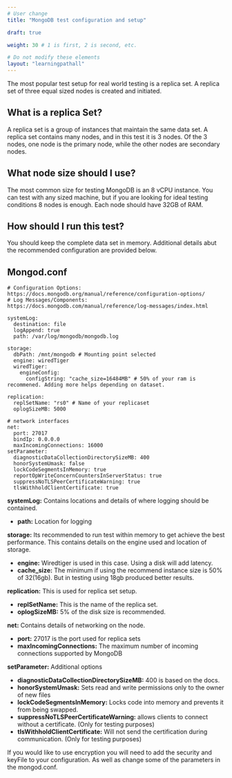 ```yaml
---
# User change
title: "MongoDB test configuration and setup"

draft: true

weight: 30 # 1 is first, 2 is second, etc.

# Do not modify these elements
layout: "learningpathall"
---
```


The most popular test setup for real world testing is a replica set. A replica set of three equal sized nodes is created and initiated.

## What is a replica Set?

A replica set is a group of instances that maintain the same data set. A replica set contains many nodes, and in this test it is 3 nodes. Of the 3 nodes, one node is the primary node, while the other nodes are secondary nodes.

## What node size should I use?

The most common size for testing MongoDB is an 8 vCPU instance. You can test with any sized machine, but if you are looking for ideal testing conditions 8 nodes is enough. Each node should have 32GB of RAM.

## How should I run this test?

You should keep the complete data set in memory. Additional details abut the recommended configuration are provided below.

## Mongod.conf

```console
# Configuration Options: https://docs.mongodb.org/manual/reference/configuration-options/
# Log Messages/Components: https://docs.mongodb.com/manual/reference/log-messages/index.html

systemLog:
  destination: file
  logAppend: true
  path: /var/log/mongodb/mongodb.log

storage:
  dbPath: /mnt/mongodb # Mounting point selected
  engine: wiredTiger
  wiredTiger:
    engineConfig:
      configString: "cache_size=16484MB" # 50% of your ram is recommened. Adding more helps depending on dataset.

replication:
  replSetName: "rs0" # Name of your replicaset
  oplogSizeMB: 5000

# network interfaces
net:
  port: 27017
  bindIp: 0.0.0.0
  maxIncomingConnections: 16000
setParameter:
  diagnosticDataCollectionDirectorySizeMB: 400
  honorSystemUmask: false
  lockCodeSegmentsInMemory: true
  reportOpWriteConcernCountersInServerStatus: true
  suppressNoTLSPeerCertificateWarning: true
  tlsWithholdClientCertificate: true
```
**systemLog:** Contains locations and details of where logging should be contained.
- **path:** Location for logging

**storage:** Its recommended to run test within memory to get achieve the best performance. This contains details on the engine used and location of storage.
- **engine:** Wiredtiger is used in this case. Using a disk will add latency.
- **cache_size:** The minimum if using the recommend instance size is 50% of 32(16gb). But in testing using 18gb produced better results.

**replication:** This is used for replica set setup.
- **replSetName:** This is the name of the replica set.
- **oplogSizeMB:** 5% of the disk size is recommended.

**net:** Contains details of networking on the node.
- **port:** 27017 is the port used for replica sets
- **maxIncomingConnections:** The maximum number of incoming connections supported by MongoDB

**setParameter:** Additional options
- **diagnosticDataCollectionDirectorySizeMB:** 400 is based on the docs.
- **honorSystemUmask:** Sets read and write permissions only to the owner of new files
- **lockCodeSegmentsInMemory:** Locks code into memory and prevents it from being swapped.
- **suppressNoTLSPeerCertificateWarning:** allows clients to connect without a certificate. (Only for testing purposes)
- **tlsWithholdClientCertificate:** Will not send the certification during communication. (Only for testing purposes)

If you would like to use encryption you will need to add the security and keyFile to your configuration. As well as change some of the parameters in the mongod.conf.